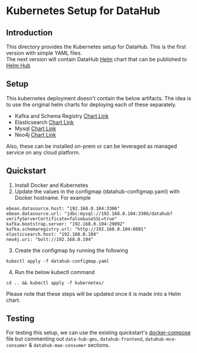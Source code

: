 # Kubernetes  Setup for DataHub

## Introduction
This directory provides the Kubernetes setup for DataHub.  This is the first version with simple YAML files.  
The next version will contain DataHub [Helm](https://helm.sh/) chart that can be published to [Helm Hub](https://hub.helm.sh/)

## Setup
This kubernetes deployment doesn't contain the below artifacts. The idea is to use the original helm charts for deploying each of these separately.   

* Kafka and Schema Registry [Chart Link](https://hub.helm.sh/charts/incubator/kafka)
* Elasticsearch [Chart Link](https://hub.helm.sh/charts/elastic/elasticsearch)
* Mysql [Chart Link](https://hub.helm.sh/charts/stable/mysql)
* Neo4j [Chart Link](https://hub.helm.sh/charts/stable/neo4j)

Also, these can be installed on-prem or can be leveraged as managed service on any cloud platform.

## Quickstart
1. Install Docker and Kubernetes
2. Update the values in the configmap (datahub-configmap.yaml) with Docker hostname.  For example
```
ebean.datasource.host: "192.168.0.104:3306"
ebean.datasource.url: "jdbc:mysql://192.168.0.104:3306/datahub?verifyServerCertificate=false&useSSL=true"
kafka.bootstrap.server: "192.168.0.104:29092"
kafka.schemaregistry.url: "http://192.168.0.104:8081"
elasticsearch.host: "192.168.0.104"
neo4j.uri: "bolt://192.168.0.104"
```
3. Create the configmap by running the following 
```
kubectl apply -f datahub-configmap.yaml
```
4. Run the below kubectl command
```
cd .. && kubectl apply -f kubernetes/
```  
Please note that these steps will be updated once it is made into a Helm chart.


## Testing
For testing this setup, we can use the existing quickstart's [docker-compose](https://github.com/linkedin/datahub/blob/master/docker/quickstart/docker-compose.yml) file but commenting out `data-hub-gms`, `datahub-frontend`, `datahub-mce-consumer` & `datahub-mae-consumer` sections.
